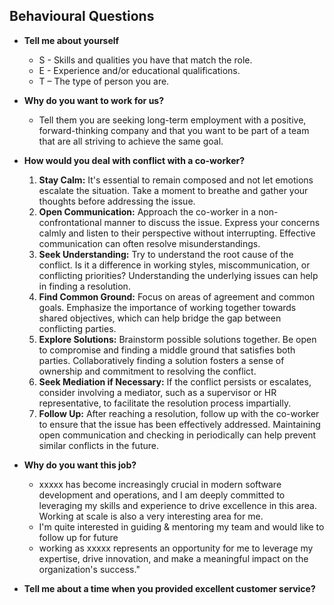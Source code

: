 ## Behavioural Questions

- **Tell me about yourself**
    - S - Skills and qualities you have that match the role.
    - E - Experience and/or educational qualifications.
    - T – The type of person you are.
- **Why do you want to work for us?**
    - Tell them you are seeking long-term employment with a positive, forward-thinking company and that you want to be part of a team that are all striving to achieve the same goal.
- **How would you deal with conflict with a co-worker?**
    1. **Stay Calm:** It's essential to remain composed and not let emotions escalate the situation. Take a moment to breathe and gather your thoughts before addressing the issue.
    2. **Open Communication:** Approach the co-worker in a non-confrontational manner to discuss the issue. Express your concerns calmly and listen to their perspective without interrupting. Effective communication can often resolve misunderstandings.
    3. **Seek Understanding:** Try to understand the root cause of the conflict. Is it a difference in working styles, miscommunication, or conflicting priorities? Understanding the underlying issues can help in finding a resolution.
    4. **Find Common Ground:** Focus on areas of agreement and common goals. Emphasize the importance of working together towards shared objectives, which can help bridge the gap between conflicting parties.
    5. **Explore Solutions:** Brainstorm possible solutions together. Be open to compromise and finding a middle ground that satisfies both parties. Collaboratively finding a solution fosters a sense of ownership and commitment to resolving the conflict.
    6. **Seek Mediation if Necessary:** If the conflict persists or escalates, consider involving a mediator, such as a supervisor or HR representative, to facilitate the resolution process impartially.
    7. **Follow Up:** After reaching a resolution, follow up with the co-worker to ensure that the issue has been effectively addressed. Maintaining open communication and checking in periodically can help prevent similar conflicts in the future.

- **Why do you want this job?**
    - xxxxx has become increasingly crucial in modern software development and operations, and I am deeply committed to leveraging my skills and experience to drive excellence in this area. Working at scale is also a very interesting area for me.
    - I'm quite interested in guiding & mentoring my team and would like to follow up for future
    - working as xxxxx represents an opportunity for me to leverage my expertise, drive innovation, and make a meaningful impact on the organization's success."

- **Tell me about a time when you provided excellent customer service?**
